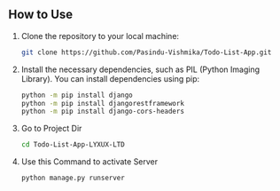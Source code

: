 ## How to Use

1. Clone the repository to your local machine:

    ```bash
    git clone https://github.com/Pasindu-Vishmika/Todo-List-App.git
    ```

2. Install the necessary dependencies, such as PIL (Python Imaging Library). You can install dependencies using pip:

    ```bash
    python -m pip install django
    python -m pip install djangorestframework
    python -m pip install django-cors-headers

    ```
3. Go to Project Dir 
    ```bash
    cd Todo-List-App-LYXUX-LTD
    ```

4. Use this Command to activate Server  

    ```bash
    python manage.py runserver
    ```
